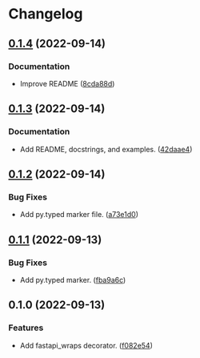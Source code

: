 # Changelog

## [0.1.4](https://github.com/pawelrubin/fastapi-wraps/compare/v0.1.3...v0.1.4) (2022-09-14)


### Documentation

* Improve README ([8cda88d](https://github.com/pawelrubin/fastapi-wraps/commit/8cda88d757e910b487184f8bf22a53e9d0aca5b3))

## [0.1.3](https://github.com/pawelrubin/fastapi-wraps/compare/v0.1.2...v0.1.3) (2022-09-14)


### Documentation

* Add README, docstrings, and examples. ([42daae4](https://github.com/pawelrubin/fastapi-wraps/commit/42daae4e3862c3ed8ea6bbd86d0812d0fa7cb2b9))

## [0.1.2](https://github.com/pawelrubin/fastapi-wraps/compare/v0.1.1...v0.1.2) (2022-09-14)


### Bug Fixes

* Add py.typed marker file. ([a73e1d0](https://github.com/pawelrubin/fastapi-wraps/commit/a73e1d0b43116181b5a6fb715fd9624dd382c65b))

## [0.1.1](https://github.com/pawelrubin/fastapi-wraps/compare/v0.1.0...v0.1.1) (2022-09-13)


### Bug Fixes

* Add py.typed marker. ([fba9a6c](https://github.com/pawelrubin/fastapi-wraps/commit/fba9a6c5acc05d90523fa315e6e4f349a215b1c8))

## 0.1.0 (2022-09-13)


### Features

* Add fastapi_wraps decorator. ([f082e54](https://github.com/pawelrubin/fastapi-wraps/commit/f082e54d104b300667af08b4d87bd6c4e8d3c3dd))
